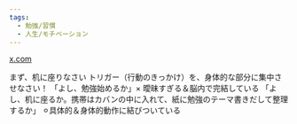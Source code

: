 ```yaml
---
tags:
  - 勉強/習慣
  - 人生/モチベーション
---
```

[x.com](https://x.com/Bnyr12Bnyr/status/1876995600039731452)

まず、机に座りなさい トリガー（行動のきっかけ）を、身体的な部分に集中させなさい！ 「よし、勉強始めるか」× 曖昧すぎる＆脳内で完結している 「よし、机に座るか。携帯はカバンの中に入れて、紙に勉強のテーマ書きだして整理するか」 ⚪︎具体的＆身体的動作に結びついている

